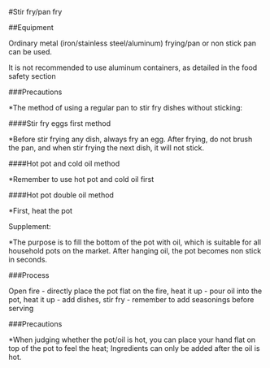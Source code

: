 #Stir fry/pan fry

##Equipment

Ordinary metal (iron/stainless steel/aluminum) frying/pan or non stick pan can be used.

It is not recommended to use aluminum containers, as detailed in the food safety section

###Precautions

*The method of using a regular pan to stir fry dishes without sticking:

####Stir fry eggs first method

*Before stir frying any dish, always fry an egg. After frying, do not brush the pan, and when stir frying the next dish, it will not stick.

####Hot pot and cold oil method

*Remember to use hot pot and cold oil first

####Hot pot double oil method

*First, heat the pot

Supplement:

*The purpose is to fill the bottom of the pot with oil, which is suitable for all household pots on the market. After hanging oil, the pot becomes non stick in seconds.

###Process

Open fire - directly place the pot flat on the fire, heat it up - pour oil into the pot, heat it up - add dishes, stir fry - remember to add seasonings before serving

###Precautions

*When judging whether the pot/oil is hot, you can place your hand flat on top of the pot to feel the heat; Ingredients can only be added after the oil is hot.